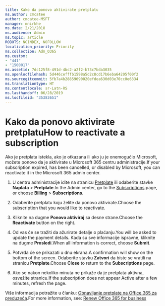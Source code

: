 ```yaml
---
title: Kako da ponovo aktivirate pretplatu
ms.author: cmcatee
author: cmcatee-MSFT
manager: mnirkhe
ms.date: 2/21/2018
ms.audience: Admin
ms.topic: article
ROBOTS: NOINDEX, NOFOLLOW
localization_priority: Priority
ms.collection: Adm_O365
ms.custom:
- "441"
- "1500017"
ms.assetid: 7dc125f8-491d-4bc2-a2f2-b73c7bda3035
ms.openlocfilehash: 5d446cefffb1598a5d2c8cd17b6eba64205f00f2
ms.sourcegitcommit: 5fb7a4b28859690020efdea630d03e70cc0e6334
ms.translationtype: HT
ms.contentlocale: sr-Latn-RS
ms.lasthandoff: 06/28/2019
ms.locfileid: "35383651"
---
```

# <a name="how-to-reactivate-a-subscription"></a><span data-ttu-id="9d80e-102">Kako da ponovo aktivirate pretplatu</span><span class="sxs-lookup"><span data-stu-id="9d80e-102">How to reactivate a subscription</span></span>

<span data-ttu-id="9d80e-103">Ako je pretplata istekla, ako je otkazana ili ako ju je onemogućio Microsoft, možete ponovo da je aktivirate u Microsoft 365 centru administracije.</span><span class="sxs-lookup"><span data-stu-id="9d80e-103">If your subscription expired, has been cancelled, or disabled by Microsoft, you can reactivate it in the Microsoft 365 admin center.</span></span>
  
1. <span data-ttu-id="9d80e-104">U centru administracije idite na stranicu [Pretplate](https://go.microsoft.com/fwlink/p/?linkid=842054) ili odaberite stavke **Naplata** \> **Pretplate**.</span><span class="sxs-lookup"><span data-stu-id="9d80e-104">In the Admin center, go to the [Subscriptions](https://go.microsoft.com/fwlink/p/?linkid=842054) page, or choose **Billing** \> **Subscriptions**.</span></span>

2. <span data-ttu-id="9d80e-105">Odaberite pretplatu koju želite da ponovo aktivirate.</span><span class="sxs-lookup"><span data-stu-id="9d80e-105">Choose the subscription that you would like to reactivate.</span></span>

3. <span data-ttu-id="9d80e-106">Kliknite na dugme **Ponovo aktiviraj** sa desne strane.</span><span class="sxs-lookup"><span data-stu-id="9d80e-106">Choose the **Reactivate** button on the right.</span></span>

4. <span data-ttu-id="9d80e-107">Od vas će se tražiti da ažurirate detalje o plaćanju.</span><span class="sxs-lookup"><span data-stu-id="9d80e-107">You will be asked to update the payment details.</span></span> <span data-ttu-id="9d80e-108">Kada su sve informacije ispravne, kliknite na dugme **Prosledi**.</span><span class="sxs-lookup"><span data-stu-id="9d80e-108">When all information is correct, choose **Submit**.</span></span>

5. <span data-ttu-id="9d80e-109">Potvrda će se prikazati u dnu ekrana.</span><span class="sxs-lookup"><span data-stu-id="9d80e-109">A confirmation will show on the bottom of the screen.</span></span> <span data-ttu-id="9d80e-110">Odaberite stavku **Zatvori** da biste se vratili na stranicu **Pretplate**.</span><span class="sxs-lookup"><span data-stu-id="9d80e-110">Choose **Close** to return to the **Subscriptions** page.</span></span>

6. <span data-ttu-id="9d80e-111">Ako se nakon nekoliko minuta ne prikaže da je pretplata aktivna, osvežite stranicu.</span><span class="sxs-lookup"><span data-stu-id="9d80e-111">If the subscription does not appear Active after a few minutes, refresh the page.</span></span>

<span data-ttu-id="9d80e-112">Više informacija potražite u članku: [Obnavljanje pretplate na Office 365 za preduzeća](https://support.office.com/article/8d83b530-f4ca-47f6-a666-e5791cbacc7e).</span><span class="sxs-lookup"><span data-stu-id="9d80e-112">For more information, see: [Renew Office 365 for business](https://support.office.com/article/8d83b530-f4ca-47f6-a666-e5791cbacc7e)</span></span>
  